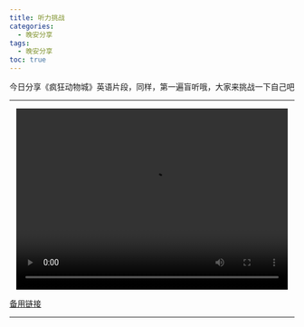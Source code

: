 ```yaml
---
title: 听力挑战
categories:
  - 晚安分享
tags:
  - 晚安分享
toc: true 
---
```



今日分享《疯狂动物城》英语片段，同样，第一遍盲听哦，大家来挑战一下自己吧

---

<p style="text-align:center">
   <video width="480" height="320" controls>
       <source src="/video/140.mp4">
   </video>
</p>
 <p><a href="/video/140.mp4">备用链接</a></p>
 
---






